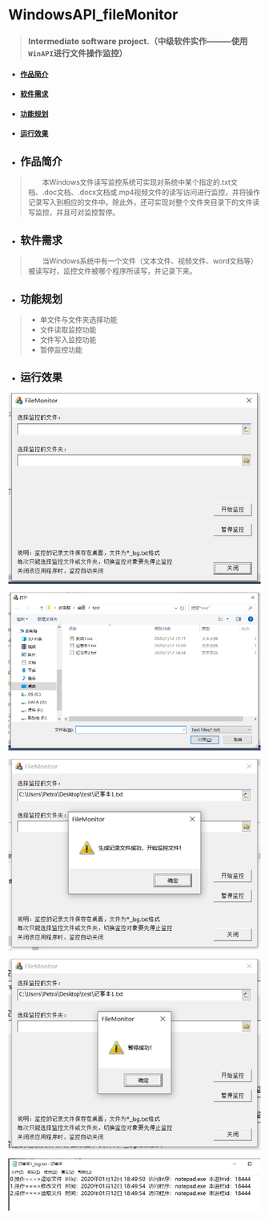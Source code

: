 # WindowsAPI_fileMonitor
> ### Intermediate software project.（中级软件实作———使用`WinAPI`进行文件操作监控）


* #### [作品简介](##作品简介)
* #### [软件需求](##软件需求)
* #### [功能规划](##功能规划)
* #### [运行效果](##运行效果)

* ## 作品简介
> &emsp;&emsp;本Windows文件读写监控系统可实现对系统中某个指定的.txt文档、.doc文档、.docx文档或.mp4视频文件的读写访问进行监控，并将操作记录写入到相应的文件中。除此外，还可实现对整个文件夹目录下的文件读写监控，并且可对监控暂停。

* ## 软件需求
> &emsp;&emsp;当Windows系统中有一个文件（文本文件、视频文件、word文档等）被读写时，监控文件被哪个程序所读写，并记录下来。
  
* ## 功能规划
> * 单文件与文件夹选择功能
> * 文件读取监控功能
> * 文件写入监控功能
> * 暂停监控功能

* ## 运行效果
![Alt text](https://github.com/Wu-peihua/WindowsAPI_fileMonitor/blob/master/image/img1.png)

![Alt text](https://github.com/Wu-peihua/WindowsAPI_fileMonitor/blob/master/image/img2.png)

![Alt text](https://github.com/Wu-peihua/WindowsAPI_fileMonitor/blob/master/image/img3.png)

![Alt text](https://github.com/Wu-peihua/WindowsAPI_fileMonitor/blob/master/image/img4.png)

![Alt text](https://github.com/Wu-peihua/WindowsAPI_fileMonitor/blob/master/image/img5.png)




